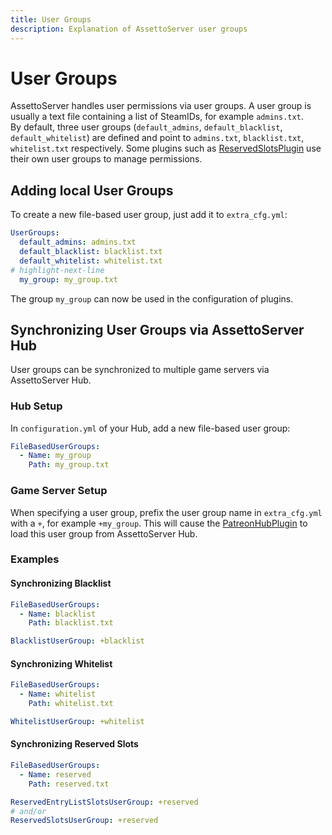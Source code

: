 ```yaml
---
title: User Groups
description: Explanation of AssettoServer user groups
---
```


# User Groups
AssettoServer handles user permissions via user groups. A user group is usually a text file containing a list of SteamIDs, for example `admins.txt`.  
By default, three user groups (`default_admins`, `default_blacklist`, `default_whitelist`) are defined and point to `admins.txt`, `blacklist.txt`, `whitelist.txt` respectively. Some plugins such as [ReservedSlotsPlugin](plugins/PatreonReservedSlotsPlugin.md) use their own user groups to manage permissions.

## Adding local User Groups
To create a new file-based user group, just add it to `extra_cfg.yml`:
```yaml title="extra_cfg.yml (AssettoServer)"
UserGroups:
  default_admins: admins.txt
  default_blacklist: blacklist.txt
  default_whitelist: whitelist.txt
# highlight-next-line
  my_group: my_group.txt
```

The group `my_group` can now be used in the configuration of plugins.

## Synchronizing User Groups via AssettoServer Hub
User groups can be synchronized to multiple game servers via AssettoServer Hub.

### Hub Setup
In `configuration.yml` of your Hub, add a new file-based user group:
```yaml title="configuration.yml (AssettoServer Hub)"
FileBasedUserGroups:
  - Name: my_group
    Path: my_group.txt
```

### Game Server Setup
When specifying a user group, prefix the user group name in `extra_cfg.yml` with a `+`, for example `+my_group`. This will cause the [PatreonHubPlugin](../plugins/PatreonHubPlugin.md) to load this user group from AssettoServer Hub.

### Examples

#### Synchronizing Blacklist
```yaml title="configuration.yml (AssettoServer Hub)"
FileBasedUserGroups:
  - Name: blacklist
    Path: blacklist.txt
```

```yaml title="extra_cfg.yml (AssettoServer)"
BlacklistUserGroup: +blacklist
```

#### Synchronizing Whitelist
```yaml title="configuration.yml (AssettoServer Hub)"
FileBasedUserGroups:
  - Name: whitelist
    Path: whitelist.txt
```

```yaml title="extra_cfg.yml (AssettoServer)"
WhitelistUserGroup: +whitelist
```

#### Synchronizing Reserved Slots
```yaml title="configuration.yml (AssettoServer Hub)"
FileBasedUserGroups:
  - Name: reserved
    Path: reserved.txt
```

```yaml title="extra_cfg.yml (AssettoServer, under !PatreonReservedSlotsConfiguration)"
ReservedEntryListSlotsUserGroup: +reserved
# and/or
ReservedSlotsUserGroup: +reserved
```
